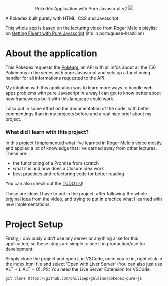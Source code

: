 <p align="center"> Pokedéx Application with Pure Javascript v2
<img src="https://media.discordapp.net/attachments/347100034942238720/794232460601982977/v2.png?width=960&height=463">

A Pokedex built purely with HTML, CSS and Javascript. 

This whole app is based on the lecturing video from Roger Melo's playlist on [Getting Fluent with Pure Javascript](https://www.youtube.com/watch?v=Uptu3NrBFBM&list=PLpSJMw6H4PFMOJHMULTxKNOEw7g1cBuyP&index=6) (it's in portuguese-brazilian)

# About the application

This Pokedex requests the [Pokéapi](pokeapi.co), an API with all infos about all the 150 Pokemons in the series with pure Javascript and sets up a functioning handler for all informations requested to the API.

My intuition with this application was to learn more ways to handle web apps problems with pure Javascript in a way I can get to know better about how frameworks built with this language could work. 

I also put in some effort on the documentation of the code, with better commentings than in my projects before and a real nice brief about my project.

### What did I learn with this project?

In this project I implemented what I've learned in Roger Melo's video mostly, and applied a lot of knowledge that I've carried away from other lectures. These are:

- the functioning of a Promise from scratch
- what it is and how does a Closure idea work
- best practices and refactoring code for better reading


You can also check out the [TODO list](https://github.com/philipep-galdino/pokedex-pure-js/blob/master/docs/TODO.md)!

These are ideas I have to put in the project, after following the whole original idea from the video, and trying to put in practice what I learned with new implementations.

# Project Setup

Firstly, I obviously didn't use any server or anything alike for this application, so these steps are simple to see it in production/use for development:

Simply clone the project and open it in VSCode, once you're in, right click in the index.html file and select 'Open with Liver Server' (You can also just use ALT + L ALT + O). PS: You need the Live Server Extension for VSCode.

```
git clone https://github.com/philipep-galdino/pokedex-pure-js
```
